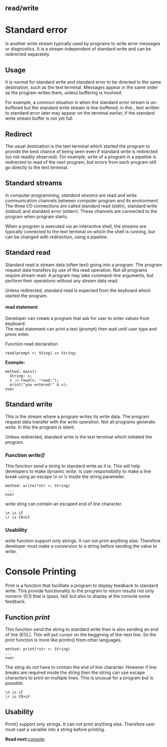 ## read/write

# Standard error

Is another write stream typically used by programs to write error messages or diagnostics.  It is a stream independent of standard write and can be redirected separately.

## Usage

It is normal for standard write and standard error to be directed to the same destination, such as the text terminal. Messages appear in the same order as the program writes them, unless buffering is involved. 

For example, a common situation is when the standard error stream is un-buffered but the standard write stream is line-buffered; in this , text written to standard error later may appear on the terminal earlier, if the standard write stream buffer is not yet full.

## Redirect

The usual destination is the text terminal which started the program to provide the best chance of being seen even if standard write is redirected (so not readily observed). For example, write of a program in a pipeline is redirected to read of the next program, but errors from each program still go directly to the text terminal.


## Standard streams

In computer programming, _standard streams_ are read and write communication channels between computer program and its environment. The three I/O connections are called standard read (stdin), standard write (stdout) and standard error (stderr). These channels are connected to the program when program starts. 

When a program is executed via an interactive shell, the streams are typically connected 
to the text terminal on which the shell is running, but can be changed with redirection, using a pipeline.


## Standard read 

Standard read is stream data (often text) going into a program. The program request data transfers by use of the read operation. Not all programs require stream read. 
A program may take command-line arguments, but perform their operations without any stream data read.

Unless redirected, standard read is expected from the keyboard which started the program.

#### read statement 
Developer can create a program that ask for user to enter values from keyboard.  
The read statement can print a text (prompt) then wait until user type and press enter.

Function read declaration
```
read(prompt <: Sting) => String;
```

**Example:**
```
method: main()
  String: s;
  s := read(v, "read:");
  print("you entered:" & v);
over
```

## Standard write 

This is the stream where a program writes its write data. The program request data transfer with the write operation. Not all programs generate write. In this  the program is silent. 

Unless redirected, standard write is the text terminal which initiated the program.

### Function _write()_
This function send a string to standard write as it is. 
This will help developers to make dynamic write. 
Is user responsibility to make a line break using an escape \n or \r inside the string parameter.

```
method: write(*str <: String)
 ...
over
```

write sting can contain an escaped end of line character.
```
\n is LF 
\r is CR+LF
```

### Usability
write function support only strings. It can not print anything else. 
Therefore developer must make a conversion to a string before sending the value to write.


# Console Printing

Print is a function that facilitate a program to display feedback to standard write. 
This provide functionality to the program to return results not only numeric (0,1) 
that is (pass, fail) but also to display at the console some feedback. 

## Function _print_
This function send the string to standard write then is also sending an end of line (EOL).  This will put cursor on the beggining of the next line. So the _print_ function is more like println() from other languages.
```
method: print(*str <: String)
...
over
```

The sting do not have to contain the end of line character. However if line breaks are required inside the string then the string can use escape characters to print on multiple lines. This is unusual for a program but is possible.

```
\n is LF 
\r is CR+LF
```

## Usability
Print() support only strings. It can not print anything else. Therefore user must cast a variable into a string before printing.

**Read next:**[console](console.md);
